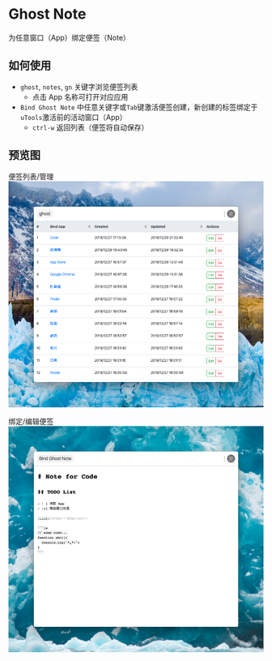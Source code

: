 # Ghost Note

为任意窗口（App）绑定便签（Note）

## 如何使用

- `ghost`, `notes`, `gn` 关键字浏览便签列表
    - 点击 App 名称可打开对应应用
- `Bind Ghost Note` 中任意关键字或`Tab`键激活便签创建，新创建的标签绑定于`uTools`激活前的活动窗口（App）
    - `ctrl-w` 返回列表（便签将自动保存）

## 预览图

便签列表/管理
![Ghost Note](https://raw.githubusercontent.com/dofy/utools-ghost-note/master/images/list.png)

绑定/编辑便签
![Ghost Note](https://raw.githubusercontent.com/dofy/utools-ghost-note/master/images/bind.png)